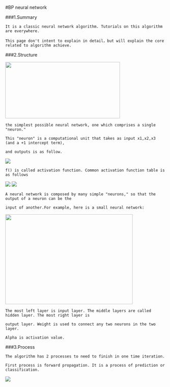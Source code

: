 #BP neural network

###1.Summary
    
    It is a classic neural network algorithm. Tutorials on this algorithm are everywhere.
    
    This page don't intent to explain in detail，but will explain the core related to algorithm achieve.
    
###2.Structure


<img style="-webkit-user-select: none; cursor: zoom-in;" src="http://ufldl.stanford.edu/wiki/images/3/3d/SingleNeuron.png" width="360" height="177">

    the simplest possible neural network, one which comprises a single "neuron."
    
    This "neuron" is a computational unit that takes as input x1,x2,x3 (and a +1 intercept term),
    
    and outputs is as follow. 
    
<img src="http://chart.googleapis.com/chart?cht=tx&chl=h_%7BW%2Cb%7D(x)%3Df(W%5E%7BT%7Dx)%3Df(w_%7B1%7Dx_%7B1%7D%2Bw_%7B2%7Dx_%7B2%7D%2Bw_%7B3%7Dx_%7B3%7D%2Bb)" style="border:none;" />

    f() is called activation function. Common activation function table is as follows
    
<img style="-webkit-user-select: none; cursor: zoom-in;" src="http://image95.360doc.com/DownloadImg/2016/03/1611/67845301_11.png">
<img style="-webkit-user-select: none; cursor: zoom-in;" src="http://image95.360doc.com/DownloadImg/2016/03/1611/67845301_12.png">
    
    A neural network is composed by many simple "neurons," so that the output of a neuron can be the 
    
    input of another.For example, here is a small neural network:
    
<img style="-webkit-user-select: none" src="http://ufldl.stanford.edu/wiki/images/9/99/Network331.png" width="400" height="282">
    
    The most left layer is input layer. The middle layers are called hidden layer. The most right layer is 
    
    output layer. Weight is used to connect any two neurons in the two layer.
    
    Alpha is activation value. 
    
###3.Process

    The algorithm has 2 processes to need to finish in one time iteration.
    
    First process is forward propagation. It is a process of prediction or classification.
    
<img src="http://chart.googleapis.com/chart?cht=tx&chl=z%5E%7B(l%2B1)%7D%3DW%5E%7B(l)%7D%5Calpha%5E%7B(l)%7D%2Bb%5E%7B(l)%7D%5C%5C%0A%5Calpha%5E%7B(l%2B1)%7D%3Df(z%5E%7B(l%2B1)%7D)" style="border:none;" />

    
    
    
